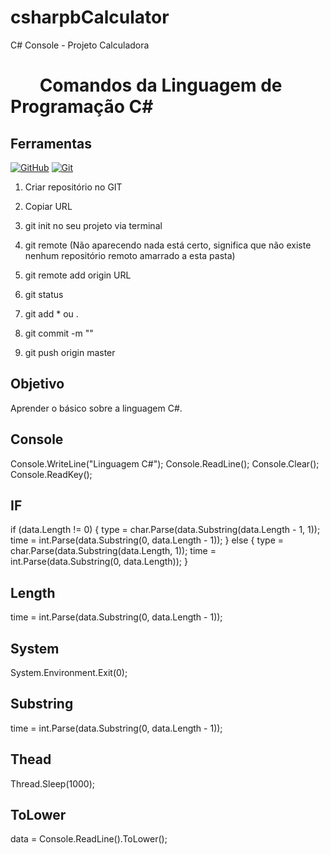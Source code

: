 # csharpbCalculator
C# Console - Projeto Calculadora

<h1>   
     <img align="center" width="40px">
    <span> Comandos da Linguagem de Programação C#</span>
</h1>


## Ferramentas
[![GitHub](https://img.shields.io/badge/GitHub-000?style=for-the-badge&logo=github&logoColor=30A3DC)](https://docs.github.com/)
[![Git](https://img.shields.io/badge/Git-000?style=for-the-badge&logo=git&logoColor=E94D5F)](https://git-scm.com/doc) 

01. Criar repositório no GIT

02. Copiar URL

03. git init no seu projeto via terminal

04. git remote <enter>  (Não aparecendo nada está certo, significa que não existe nenhum repositório remoto amarrado a esta pasta)

05. git remote add origin URL

06. git status

07. git add * ou .

08. git commit -m ""

09. git push origin master


## Objetivo
Aprender o básico sobre a linguagem C#.

## Console
Console.WriteLine("Linguagem C#");
Console.ReadLine();
Console.Clear();
Console.ReadKey();

## IF
if (data.Length != 0)
 {
     type = char.Parse(data.Substring(data.Length - 1, 1));
     time = int.Parse(data.Substring(0, data.Length - 1));
 }
 else
 {
     type = char.Parse(data.Substring(data.Length, 1));
     time = int.Parse(data.Substring(0, data.Length));
 }

 ## Length
 time = int.Parse(data.Substring(0, data.Length - 1));

## System
System.Environment.Exit(0);

## Substring
time = int.Parse(data.Substring(0, data.Length - 1));

## Thead
Thread.Sleep(1000);

## ToLower
data = Console.ReadLine().ToLower();

